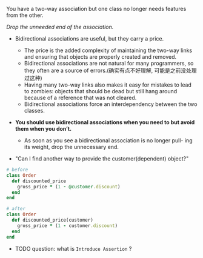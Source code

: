 You have a two-way association but one class no longer needs features from the other.

*Drop the unneeded end of the association.*

+ Bidirectional associations are useful, but they carry a price.
    + The price is the added complexity of maintaining the two-way links and ensuring that objects are properly created and removed.
    + Bidirectional associations are not natural for many programmers, so they often are a source of errors.(确实有点不好理解, 可能是之前没处理过这种)
    + Having many two-way links also makes it easy for mistakes to lead to zombies: objects that should be dead but still hang around because of a reference that was not cleared.
    + Bidirectional associations force an interdependency between the two classes.

+ **You should use bidirectional associations when you need to but avoid them when you don’t.**
    + As soon as you see a bidirectional association is no longer pull- ing its weight, drop the unnecessary end.

+ "Can I find another way to provide the customer(dependent) object?"

```ruby
# before
class Order
  def discounted_price
    gross_price * (1 - @customer.discount)
  end
end

# after
class Order
  def discounted_price(customer)
    gross_price * (1 - customer.discount)
  end
end
```

+ TODO question: what is `Introduce Assertion` ?

